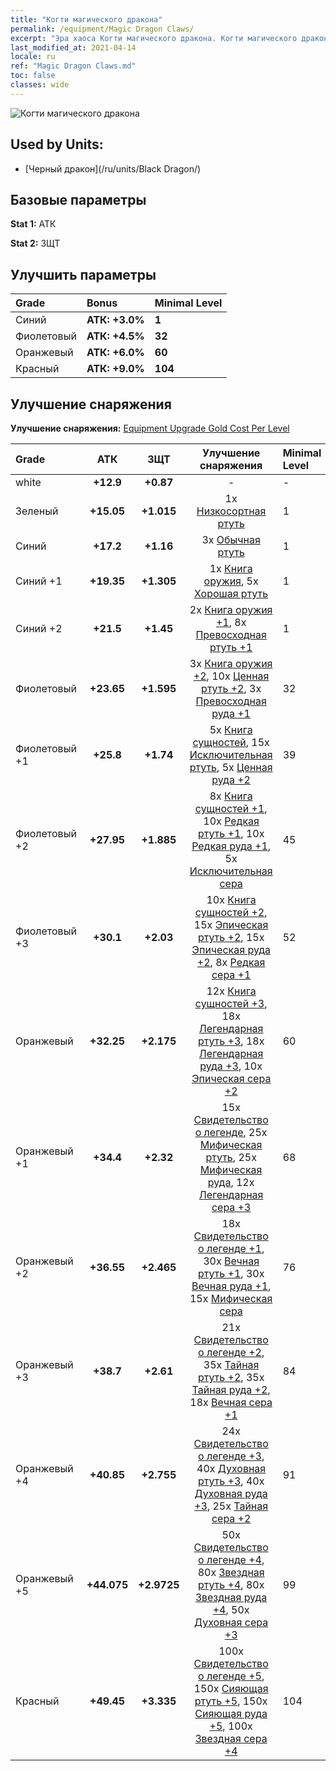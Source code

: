 ```yaml
---
title: "Когти магического дракона"
permalink: /equipment/Magic Dragon Claws/
excerpt: "Эра хаоса Когти магического дракона. Когти магического дракона"
last_modified_at: 2021-04-14
locale: ru
ref: "Magic Dragon Claws.md"
toc: false
classes: wide
---
```


  ![Когти магического дракона](/images/e/e_7071.png)

## Used by Units:

* [Черный дракон](/ru/units/Black Dragon/) 


## Базовые параметры
 **Stat 1:** АТК

 **Stat 2:** ЗЩТ

## Улучшить параметры

  |     Grade    |   Bonus | Minimal Level | 
  |:-------------|:--------|:--------------| 
  | Синий | **АТК: +3.0%** | **1** | 
  | Фиолетовый | **АТК: +4.5%** | **32** | 
  | Оранжевый | **АТК: +6.0%** | **60** | 
  | Красный | **АТК: +9.0%** | **104** | 


## Улучшение снаряжения
 **Улучшение снаряжения:** [Equipment Upgrade Gold Cost Per Level](/equipment/EquipmentUpgradeCostPerLevel/) 

  |          Grade      | АТК | ЗЩТ | Улучшение снаряжения | Minimal Level |
  |:--------------------|:---------:|:---------:|:----------------:|:--------------|
  | white | **+12.9** | **+0.87** | - | - |
  | Зеленый | **+15.05** | **+1.015** | 1x [Низкосортная ртуть](/ru/Items/mat_2/) | 1 |
  | Синий | **+17.2** | **+1.16** | 3x [Обычная ртуть](/ru/Items/mat_8/) | 1 |
  | Синий +1 | **+19.35** | **+1.305** | 1x [Книга оружия](/ru/Items/mat_18/), 5x [Хорошая ртуть](/ru/Items/mat_14/) | 1 |
  | Синий +2 | **+21.5** | **+1.45** | 2x [Книга оружия +1](/ru/Items/mat_25/), 8x [Превосходная ртуть +1](/ru/Items/mat_21/) | 1 |
  | Фиолетовый | **+23.65** | **+1.595** | 3x [Книга оружия +2](/ru/Items/mat_32/), 10x [Ценная ртуть +2](/ru/Items/mat_28/), 3x [Превосходная руда +1](/ru/Items/mat_19/) | 32 |
  | Фиолетовый +1 | **+25.8** | **+1.74** | 5x [Книга сущностей](/ru/Items/mat_39/), 15x [Исключительная ртуть](/ru/Items/mat_35/), 5x [Ценная руда +2](/ru/Items/mat_26/) | 39 |
  | Фиолетовый +2 | **+27.95** | **+1.885** | 8x [Книга сущностей +1](/ru/Items/mat_46/), 10x [Редкая ртуть +1](/ru/Items/mat_42/), 10x [Редкая руда +1](/ru/Items/mat_40/), 5x [Исключительная сера](/ru/Items/mat_36/) | 45 |
  | Фиолетовый +3 | **+30.1** | **+2.03** | 10x [Книга сущностей +2](/ru/Items/mat_53/), 15x [Эпическая ртуть +2](/ru/Items/mat_49/), 15x [Эпическая руда +2](/ru/Items/mat_47/), 8x [Редкая сера +1](/ru/Items/mat_43/) | 52 |
  | Оранжевый | **+32.25** | **+2.175** | 12x [Книга сущностей +3](/ru/Items/mat_60/), 18x [Легендарная ртуть +3](/ru/Items/mat_56/), 18x [Легендарная руда +3](/ru/Items/mat_54/), 10x [Эпическая сера +2](/ru/Items/mat_50/) | 60 |
  | Оранжевый +1 | **+34.4** | **+2.32** | 15x [Свидетельство о легенде](/ru/Items/mat_67/), 25x [Мифическая ртуть](/ru/Items/mat_63/), 25x [Мифическая руда](/ru/Items/mat_61/), 12x [Легендарная сера +3](/ru/Items/mat_57/) | 68 |
  | Оранжевый +2 | **+36.55** | **+2.465** | 18x [Свидетельство о легенде +1](/ru/Items/mat_74/), 30x [Вечная ртуть +1](/ru/Items/mat_70/), 30x [Вечная руда +1](/ru/Items/mat_68/), 15x [Мифическая сера](/ru/Items/mat_64/) | 76 |
  | Оранжевый +3 | **+38.7** | **+2.61** | 21x [Свидетельство о легенде +2](/ru/Items/mat_81/), 35x [Тайная ртуть +2](/ru/Items/mat_77/), 35x [Тайная руда +2](/ru/Items/mat_75/), 18x [Вечная сера +1](/ru/Items/mat_71/) | 84 |
  | Оранжевый +4 | **+40.85** | **+2.755** | 24x [Свидетельство о легенде +3](/ru/Items/mat_88/), 40x [Духовная ртуть +3](/ru/Items/mat_84/), 40x [Духовная руда +3](/ru/Items/mat_82/), 25x [Тайная сера +2](/ru/Items/mat_78/) | 91 |
  | Оранжевый +5 | **+44.075** | **+2.9725** | 50x [Свидетельство о легенде +4](/ru/Items/mat_95/), 80x [Звездная ртуть +4](/ru/Items/mat_91/), 80x [Звездная руда +4](/ru/Items/mat_89/), 50x [Духовная сера +3](/ru/Items/mat_85/) | 99 |
  | Красный | **+49.45** | **+3.335** | 100x [Свидетельство о легенде +5](/ru/Items/mat_102/), 150x [Сияющая ртуть +5](/ru/Items/mat_98/), 150x [Сияющая руда +5](/ru/Items/mat_96/), 100x [Звездная сера +4](/ru/Items/mat_92/) | 104 |


